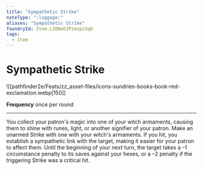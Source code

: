 ```yaml
---
title: "Sympathetic Strike"
noteType: ":luggage:"
aliases: "Sympathetic Strike"
foundryId: Item.LIONo6JPzezpiVqU
tags:
  - Item
---
```


# Sympathetic Strike
![[pathfinder2e/Feats/zz_asset-files/icons-sundries-books-book-red-exclamation.webp|150]]

**Frequency** once per round

* * *

You collect your patron's magic into one of your witch armaments, causing them to shine with runes, light, or another signifier of your patron. Make an unarmed Strike with one with your witch's armaments. If you hit, you establish a sympathetic link with the target, making it easier for your patron to affect them. Until the beginning of your next turn, the target takes a –1 circumstance penalty to its saves against your hexes, or a –2 penalty if the triggering Strike was a critical hit.
